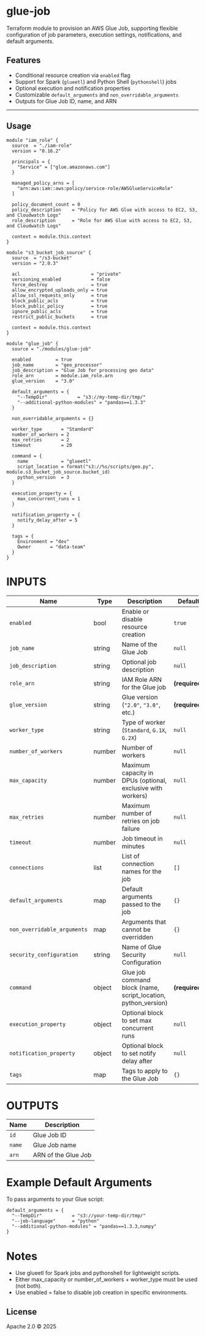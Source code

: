 # glue-job

Terraform module to provision an AWS Glue Job, supporting flexible configuration of job parameters, execution settings, notifications, and default arguments.

## Features

- Conditional resource creation via `enabled` flag
- Support for Spark (`glueetl`) and Python Shell (`pythonshell`) jobs
- Optional execution and notification properties
- Customizable `default_arguments` and `non_overridable_arguments`
- Outputs for Glue Job ID, name, and ARN

---

## Usage

```hcl
module "iam_role" {
  source  = "./iam-role"
  version = "0.16.2"

  principals = {
    "Service" = ["glue.amazonaws.com"]
  }

  managed_policy_arns = [
    "arn:aws:iam::aws:policy/service-role/AWSGlueServiceRole"
  ]

  policy_document_count = 0
  policy_description    = "Policy for AWS Glue with access to EC2, S3, and Cloudwatch Logs"
  role_description      = "Role for AWS Glue with access to EC2, S3, and Cloudwatch Logs"

  context = module.this.context
}
```
```hcl
module "s3_bucket_job_source" {
  source  = "/s3-bucket"
  version = "2.0.3"

  acl                          = "private"
  versioning_enabled           = false
  force_destroy                = true
  allow_encrypted_uploads_only = true
  allow_ssl_requests_only      = true
  block_public_acls            = true
  block_public_policy          = true
  ignore_public_acls           = true
  restrict_public_buckets      = true

  context = module.this.context
}
```
```hcl
module "glue_job" {
  source = "./modules/glue-job"

  enabled         = true
  job_name        = "geo_processor"
  job_description = "Glue Job for processing geo data"
  role_arn        = module.iam_role.arn
  glue_version    = "3.0"

  default_arguments = {
    "--TempDir"           = "s3://my-temp-dir/tmp/"
    "--additional-python-modules" = "pandas==1.3.3"
  }

  non_overridable_arguments = {}

  worker_type       = "Standard"
  number_of_workers = 2
  max_retries       = 2
  timeout           = 20

  command = {
    name            = "glueetl"
    script_location = format("s3://%s/scripts/geo.py", module.s3_bucket_job_source.bucket_id)
    python_version  = 3
  }

  execution_property = {
    max_concurrent_runs = 1
  }

  notification_property = {
    notify_delay_after = 5
  }

  tags = {
    Environment = "dev"
    Owner       = "data-team"
  }
}
```

# INPUTS
| Name                        | Type   | Description                                                      | Default        |
| --------------------------- | ------ | ---------------------------------------------------------------- | -------------- |
| `enabled`                   | bool   | Enable or disable resource creation                              | `true`         |
| `job_name`                  | string | Name of the Glue Job                                             | `null`         |
| `job_description`           | string | Optional job description                                         | `null`         |
| `role_arn`                  | string | IAM Role ARN for the Glue job                                    | **(required)** |
| `glue_version`              | string | Glue version (`"2.0"`, `"3.0"`, etc.)                            | **(required)** |
| `worker_type`               | string | Type of worker (`Standard`, `G.1X`, `G.2X`)                      | `null`         |
| `number_of_workers`         | number | Number of workers                                                | `null`         |
| `max_capacity`              | number | Maximum capacity in DPUs (optional, exclusive with workers)      | `null`         |
| `max_retries`               | number | Maximum number of retries on job failure                         | `null`         |
| `timeout`                   | number | Job timeout in minutes                                           | `null`         |
| `connections`               | list   | List of connection names for the job                             | `[]`           |
| `default_arguments`         | map    | Default arguments passed to the job                              | `{}`           |
| `non_overridable_arguments` | map    | Arguments that cannot be overridden                              | `{}`           |
| `security_configuration`    | string | Name of Glue Security Configuration                              | `null`         |
| `command`                   | object | Glue job command block (name, script\_location, python\_version) | **(required)** |
| `execution_property`        | object | Optional block to set max concurrent runs                        | `null`         |
| `notification_property`     | object | Optional block to set notify delay after                         | `null`         |
| `tags`                      | map    | Tags to apply to the Glue Job                                    | `{}`           |


# OUTPUTS

| Name   | Description         |
| ------ | ------------------- |
| `id`   | Glue Job ID         |
| `name` | Glue Job name       |
| `arn`  | ARN of the Glue Job |

# Example Default Arguments
To pass arguments to your Glue script:

```hcl
default_arguments = {
  "--TempDir"           = "s3://your-temp-dir/tmp/"
  "--job-language"      = "python"
  "--additional-python-modules" = "pandas==1.3.3,numpy"
}
```

# Notes
* Use glueetl for Spark jobs and pythonshell for lightweight scripts.
* Either max_capacity or number_of_workers + worker_type must be used (not both).
* Use enabled = false to disable job creation in specific environments.

## License
Apache 2.0 © 2025